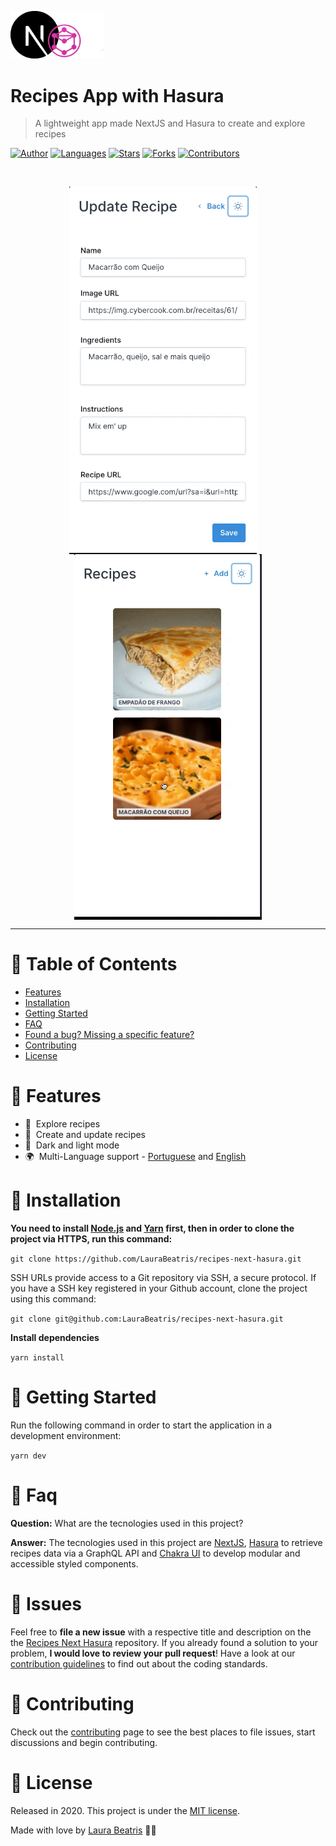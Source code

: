 <p align="left">
   <img src=".github/docs/logo.png" width="150px"/>
</p>

# Recipes App with Hasura

> A lightweight app made NextJS and Hasura to create and explore recipes

[![Author](https://img.shields.io/badge/author-LauraBeatris-191F2B?style=flat-square)](https://github.com/LauraBeatris)
[![Languages](https://img.shields.io/github/languages/count/LauraBeatris/recipes-next-hasura?color=%23191F2B&style=flat-square)](#)
[![Stars](https://img.shields.io/github/stars/LauraBeatris/recipes-next-hasura?color=191F2B&style=flat-square)](https://github.com/LauraBeatris/recipes-next-hasura/stargazers)
[![Forks](https://img.shields.io/github/forks/LauraBeatris/recipes-next-hasura?color=%23191F2B&style=flat-square)](https://github.com/LauraBeatris/recipes-next-hasura/network/members)
[![Contributors](https://img.shields.io/github/contributors/LauraBeatris/recipes-next-hasura?color=191F2B&style=flat-square)](https://github.com/LauraBeatris/recipes-next-hasura/graphs/contributors)

<br />
<p align="center">
  <img align="center" width="300" src=".github/docs/color-mode.gif" alt="Color Mode" border="0">
  &nbsp;&nbsp;&nbsp;
  <img align="center" width="300" src=".github/docs/update-recipe.gif" alt="Update Recipe" border="0">
</p>

---

# :pushpin: Table of Contents

* [Features](#rocket-features)
* [Installation](#construction_worker-installation)
* [Getting Started](#runner-getting-started)
* [FAQ](#postbox-faq)
* [Found a bug? Missing a specific feature?](#bug-issues)
* [Contributing](#tada-contributing)
* [License](#closed_book-license)

# :rocket: Features

* 🍕&nbsp; Explore recipes
* 🥐&nbsp; Create and update recipes
* 🎨&nbsp; Dark and light mode
* 🌍&nbsp; Multi-Language support - [Portuguese](http://recipes-next-hasura.vercel.app/pt) and [English](http://recipes-next-hasura.vercel.app)

# :construction_worker: Installation

**You need to install [Node.js](https://nodejs.org/en/download/) and [Yarn](https://yarnpkg.com/) first, then in order to clone the project via HTTPS, run this command:**

```git clone https://github.com/LauraBeatris/recipes-next-hasura.git```

SSH URLs provide access to a Git repository via SSH, a secure protocol. If you have a SSH key registered in your Github account, clone the project using this command:

```git clone git@github.com:LauraBeatris/recipes-next-hasura.git```

**Install dependencies**

```yarn install```

# :runner: Getting Started

Run the following command in order to start the application in a development environment:

```yarn dev```


# :postbox: Faq

**Question:** What are the tecnologies used in this project?

**Answer:** The tecnologies used in this project are [NextJS](https://nextjs.org/), [Hasura](https://hasura.io/) to retrieve recipes data via a GraphQL API and [Chakra UI](https://chakra-ui.com/) to develop modular and accessible styled components.


# :bug: Issues

Feel free to **file a new issue** with a respective title and description on the the [Recipes Next Hasura](https://github.com/LauraBeatris/recipes-next-hasura/issues) repository. If you already found a solution to your problem, **I would love to review your pull request**! Have a look at our [contribution guidelines](https://github.com/LauraBeatris/recipes-next-hasura/blob/master/CONTRIBUTING.md) to find out about the coding standards.

# :tada: Contributing

Check out the [contributing](https://github.com/LauraBeatris/recipes-next-hasura/blob/master/CONTRIBUTING.md) page to see the best places to file issues, start discussions and begin contributing.

# :closed_book: License

Released in 2020.
This project is under the [MIT license](https://github.com/LauraBeatris/recipes-next-hasura/master/LICENSE).

Made with love by [Laura Beatris](https://github.com/LauraBeatris) 💜🚀
